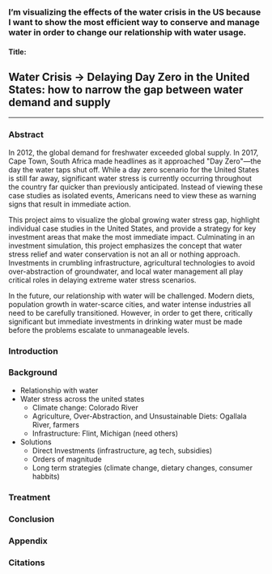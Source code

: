 ### I’m visualizing the effects of the water crisis in the US because I want to show the most efficient way to conserve and manage water in order to change our relationship with water usage.

#### Title:

## Water Crisis -> Delaying Day Zero in the United States: how to narrow the gap between water demand and supply

---

### Abstract

In 2012, the global demand for freshwater exceeded global supply. In 2017, Cape Town, South Africa made headlines as it approached "Day Zero"—the day the water taps shut off. While a day zero scenario for the United States is still far away, significant water stress is currently occurring throughout the country far quicker than previously anticipated. Instead of viewing these case studies as isolated events, Americans need to view these as warning signs that result in immediate action.

This project aims to visualize the global growing water stress gap, highlight individual case studies in the United States, and provide a strategy for key investment areas that make the most immediate impact. Culminating in an investment simulation, this project emphasizes the concept that water stress relief and water conservation is not an all or nothing approach. Investments in crumbling infrastructure, agricultural technologies to avoid over-abstraction of groundwater, and local water management all play critical roles in delaying extreme water stress scenarios.

In the future, our relationship with water will be challenged. Modern diets, population growth in water-scarce cities, and water intense industries all need to be carefully transitioned. However, in order to get there, critically significant but immediate investments in drinking water must be made before the problems escalate to unmanageable levels.

### Introduction

### Background

- Relationship with water
- Water stress across the united states
  - Climate change: Colorado River
  - Agriculture, Over-Abstraction, and Unsustainable Diets: Ogallala River, farmers
  - Infrastructure: Flint, Michigan (need others)
- Solutions
  - Direct Investments (infrastructure, ag tech, subsidies)
  - Orders of magnitude
  - Long term strategies (climate change, dietary changes, consumer habbits)

### Treatment

### Conclusion

### Appendix

### Citations
